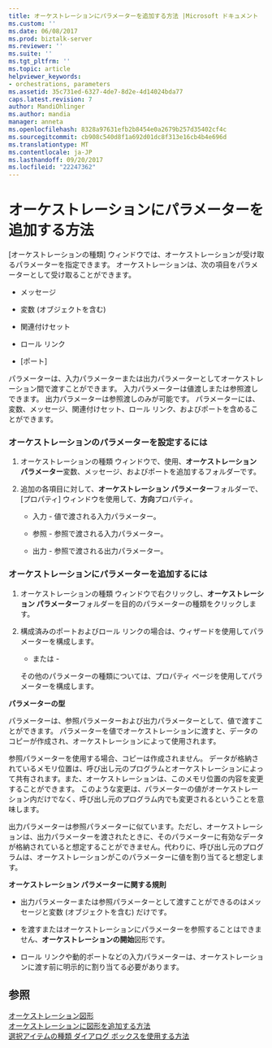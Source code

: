 ```yaml
---
title: オーケストレーションにパラメーターを追加する方法 |Microsoft ドキュメント
ms.custom: ''
ms.date: 06/08/2017
ms.prod: biztalk-server
ms.reviewer: ''
ms.suite: ''
ms.tgt_pltfrm: ''
ms.topic: article
helpviewer_keywords:
- orchestrations, parameters
ms.assetid: 35c731ed-6327-4de7-8d2e-4d14024bda77
caps.latest.revision: 7
author: MandiOhlinger
ms.author: mandia
manager: anneta
ms.openlocfilehash: 8328a97631efb2b8454e0a2679b257d35402cf4c
ms.sourcegitcommit: cb908c540d8f1a692d01dc8f313e16cb4b4e696d
ms.translationtype: MT
ms.contentlocale: ja-JP
ms.lasthandoff: 09/20/2017
ms.locfileid: "22247362"
---
```

# <a name="how-to-add-parameters-to-orchestrations"></a>オーケストレーションにパラメーターを追加する方法
[オーケストレーションの種類] ウィンドウでは、オーケストレーションが受け取るパラメーターを指定できます。 オーケストレーションは、次の項目をパラメーターとして受け取ることができます。  
  
-   メッセージ  
  
-   変数 (オブジェクトを含む)  
  
-   関連付けセット  
  
-   ロール リンク  
  
-   [ポート]  
  
 パラメーターは、入力パラメーターまたは出力パラメーターとしてオーケストレーション間で渡すことができます。 入力パラメーターは値渡しまたは参照渡しできます。 出力パラメーターは参照渡しのみが可能です。 パラメーターには、変数、メッセージ、関連付けセット、ロール リンク、およびポートを含めることができます。  
  
### <a name="to-set-orchestration-parameters"></a>オーケストレーションのパラメーターを設定するには  
  
1.  オーケストレーションの種類 ウィンドウで、使用、**オーケストレーション パラメーター**変数、メッセージ、およびポートを追加するフォルダーです。  
  
2.  追加の各項目に対して、**オーケストレーション パラメーター**フォルダーで、[プロパティ] ウィンドウを使用して、**方向**プロパティ。  
  
    -   入力 - 値で渡される入力パラメーター。  
  
    -   参照 - 参照で渡される入力パラメーター。  
  
    -   出力 - 参照で渡される出力パラメーター。  
  
### <a name="to-add-a-parameter-to-an-orchestration"></a>オーケストレーションにパラメーターを追加するには  
  
1.  オーケストレーションの種類 ウィンドウで右クリックし、**オーケストレーション パラメーター**フォルダーを目的のパラメーターの種類をクリックします。  
  
2.  構成済みのポートおよびロール リンクの場合は、ウィザードを使用してパラメーターを構成します。  
  
     - または -  
  
     その他のパラメーターの種類については、プロパティ ページを使用してパラメーターを構成します。  
  
 **パラメーターの型**  
  
 パラメーターは、参照パラメーターおよび出力パラメーターとして、値で渡すことができます。 パラメーターを値でオーケストレーションに渡すと、データのコピーが作成され、オーケストレーションによって使用されます。  
  
 参照パラメーターを使用する場合、コピーは作成されません。 データが格納されているメモリ位置は、呼び出し元のプログラムとオーケストレーションによって共有されます。また、オーケストレーションは、このメモリ位置の内容を変更することができます。 このような変更は、パラメーターの値がオーケストレーション内だけでなく、呼び出し元のプログラム内でも変更されるということを意味します。  
  
 出力パラメーターは参照パラメーターに似ています。ただし、オーケストレーションは、出力パラメーターを渡されたときに、そのパラメーターに有効なデータが格納されていると想定することができません。代わりに、呼び出し元のプログラムは、オーケストレーションがこのパラメーターに値を割り当てると想定します。  
  
 **オーケストレーション パラメーターに関する規則**  
  
-   出力パラメーターまたは参照パラメーターとして渡すことができるのはメッセージと変数 (オブジェクトを含む) だけです。  
  
-   を渡すまたはオーケストレーションにパラメーターを参照することはできません、**オーケストレーションの開始**図形です。  
  
-   ロール リンクや動的ポートなどの入力パラメーターは、オーケストレーションに渡す前に明示的に割り当てる必要があります。  
  
## <a name="see-also"></a>参照  
 [オーケストレーション図形](../core/orchestration-shapes.md)   
 [オーケストレーションに図形を追加する方法](../core/how-to-add-shapes-to-orchestrations.md)   
 [選択アイテムの種類 ダイアログ ボックスを使用する方法](../core/how-to-use-the-select-artifact-type-dialog-box.md)